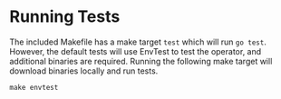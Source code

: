 # Running Tests

The included Makefile has a make target `test` which will run `go test`. However, the default tests will use EnvTest to test the operator, and additional binaries are required. Running the following make target will download binaries locally and run tests.

```shell
make envtest
```